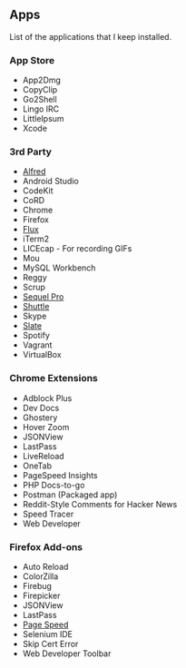 ## Apps

List of the applications that I keep installed.

### App Store
* App2Dmg
* CopyClip
* Go2Shell
* Lingo IRC
* LittleIpsum
* Xcode

### 3rd Party
* [Alfred](http://www.alfredapp.com/)
* Android Studio
* CodeKit
* CoRD
* Chrome
* Firefox
* [Flux](http://justgetflux.com/)
* iTerm2
* LICEcap - For recording GIFs
* Mou
* MySQL Workbench
* Reggy
* Scrup
* [Sequel Pro](http://www.sequelpro.com/)
* [Shuttle](http://fitztrev.github.io/shuttle/)
* Skype
* [Slate](https://github.com/jigish/slate)
* Spotify
* Vagrant
* VirtualBox

### Chrome Extensions
* Adblock Plus
* Dev Docs
* Ghostery
* Hover Zoom
* JSONView
* LastPass
* LiveReload
* OneTab
* PageSpeed Insights
* PHP Docs-to-go
* Postman (Packaged app)
* Reddit-Style Comments for Hacker News
* Speed Tracer
* Web Developer

### Firefox Add-ons
* Auto Reload
* ColorZilla
* Firebug
* Firepicker
* JSONView
* LastPass
* [Page Speed](https://developers.google.com/speed/docs/insights/using_firefox)
* Selenium IDE
* Skip Cert Error
* Web Developer Toolbar
